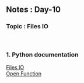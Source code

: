## Notes : Day-10
### Topic : Files IO
<br>

### 1. Python documentation 
[Files IO](https://docs.python.org/3.8/tutorial/inputoutput.html#reading-and-writing-files)\
[Open Function](https://docs.python.org/3.8/library/functions.html#open)

